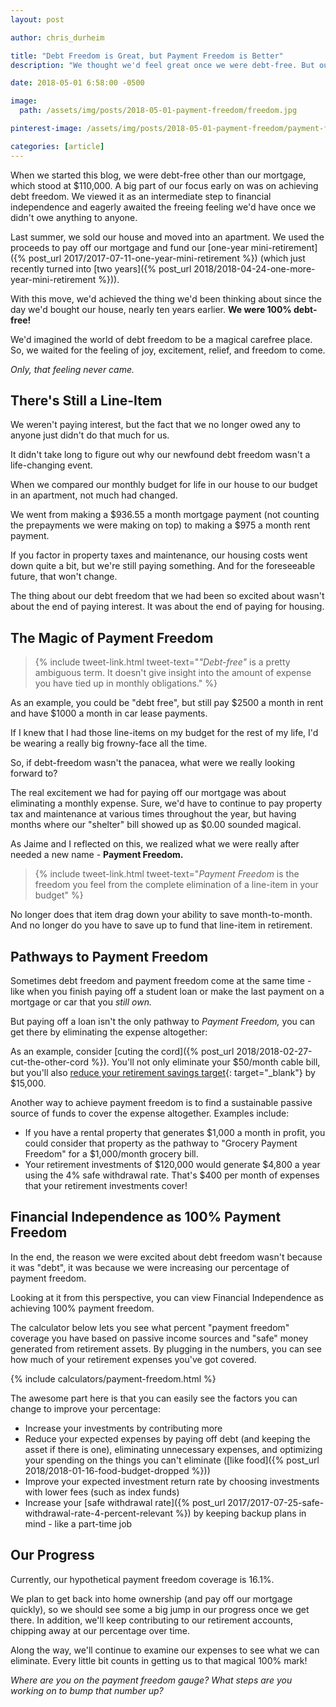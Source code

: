 ```yaml
---
layout: post

author: chris_durheim

title: "Debt Freedom is Great, but Payment Freedom is Better"
description: "We thought we'd feel great once we were debt-free. But our pathway there didn't provide the satisfaction we had hoped. Here's what we missed."

date: 2018-05-01 6:58:00 -0500

image:
  path: /assets/img/posts/2018-05-01-payment-freedom/freedom.jpg

pinterest-image: /assets/img/posts/2018-05-01-payment-freedom/payment-freedom.png

categories: [article]
---
```


When we started this blog, we were debt-free other than our mortgage, which stood at $110,000. A big part of our focus early on was on achieving debt freedom. We viewed it as an intermediate step to financial independence and eagerly awaited the freeing feeling we'd have once we didn't owe anything to anyone.

Last summer, we sold our house and moved into an apartment. We used the proceeds to pay off our mortgage and fund our [one-year mini-retirement]({% post_url 2017/2017-07-11-one-year-mini-retirement %}) (which just recently turned into [two years]({% post_url 2018/2018-04-24-one-more-year-mini-retirement %})).

With this move, we'd achieved the thing we'd been thinking about since the day we'd bought our house, nearly ten years earlier. __We were 100% debt-free!__

We'd imagined the world of debt freedom to be a magical carefree place. So, we waited for the feeling of joy, excitement, relief, and freedom to come.

_Only, that feeling never came._

## There's Still a Line-Item

We weren't paying interest, but the fact that we no longer owed any to anyone just didn't do that much for us.

It didn't take long to figure out why our newfound debt freedom wasn't a life-changing event.

When we compared our monthly budget for life in our house to our budget in an apartment, not much had changed.

We went from making a $936.55 a month mortgage payment (not counting the prepayments we were making on top) to making a $975 a month rent payment.

If you factor in property taxes and maintenance, our housing costs went down quite a bit, but we're still paying something. And for the foreseeable future, that won't change.

The thing about our debt freedom that we had been so excited about wasn't about the end of paying interest. It was about the end of paying for housing.

## The Magic of Payment Freedom

> {% include tweet-link.html tweet-text="_\"Debt-free\"_ is a pretty ambiguous term. It doesn't give insight into the amount of expense you have tied up in monthly obligations." %}

As an example, you could be "debt free", but still pay $2500 a month in rent and have $1000 a month in car lease payments.

If I knew that I had those line-items on my budget for the rest of my life, I'd be wearing a really big frowny-face all the time.

So, if debt-freedom wasn't the panacea, what were we really looking forward to?

The real excitement we had for paying off our mortgage was about eliminating a monthly expense. Sure, we'd have to continue to pay property tax and maintenance at various times throughout the year, but having months where our "shelter" bill showed up as $0.00 sounded magical.

As Jaime and I reflected on this, we realized what we were really after needed a new name - __Payment Freedom.__

> {% include tweet-link.html tweet-text="_Payment Freedom_ is the freedom you feel from the complete elimination of a line-item in your budget" %}

No longer does that item drag down your ability to save month-to-month. And no longer do you have to save up to fund that line-item in retirement.

## Pathways to Payment Freedom

Sometimes debt freedom and payment freedom come at the same time - like when you finish paying off a student loan or make the last payment on a mortgage or car that you _still own._

But paying off a loan isn't the only pathway to _Payment Freedom,_ you can get there by eliminating the expense altogether:

As an example, consider [cuting the cord]({% post_url 2018/2018-02-27-cut-the-other-cord %}). You'll not only eliminate your $50/month cable bill, but you'll also [reduce your retirement savings target](https://www.campfirefinance.com/what-is-fire-and-how-does-it-work/#true-retirement-cost-calculator){: target="_blank"} by $15,000.

Another way to achieve payment freedom is to find a sustainable passive source of funds to cover the expense altogether. Examples include:
- If you have a rental property that generates $1,000 a month in profit, you could consider that property as the pathway to "Grocery Payment Freedom" for a $1,000/month grocery bill.
- Your retirement investments of $120,000 would generate $4,800 a year using the 4% safe withdrawal rate. That's $400 per month of expenses that your retirement investments cover!

## Financial Independence as 100% Payment Freedom

In the end, the reason we were excited about debt freedom wasn't because it was "debt", it was because we were increasing our percentage of payment freedom.

Looking at it from this perspective, you can view Financial Independence as achieving 100% payment freedom.

The calculator below lets you see what percent "payment freedom" coverage you have based on passive income sources and "safe" money generated from retirement assets. By plugging in the numbers, you can see how much of your retirement expenses you've got covered.

{% include calculators/payment-freedom.html %}

The awesome part here is that you can easily see the factors you can change to improve your percentage:

- Increase your investments by contributing more
- Reduce your expected expenses by paying off debt (and keeping the asset if there is one), eliminating unnecessary expenses, and optimizing your spending on the things you can't eliminate ([like food]({% post_url 2018/2018-01-16-food-budget-dropped %}))
- Improve your expected investment return rate by choosing investments with lower fees (such as index funds)
- Increase your [safe withdrawal rate]({% post_url 2017/2017-07-25-safe-withdrawal-rate-4-percent-relevant %}) by keeping backup plans in mind - like a part-time job

## Our Progress

Currently, our hypothetical payment freedom coverage is 16.1%.

We plan to get back into home ownership (and pay off our mortgage quickly), so we should see some a big jump in our progress once we get there. In addition, we'll keep contributing to our retirement accounts, chipping away at our percentage over time.

Along the way, we'll continue to examine our expenses to see what we can eliminate. Every little bit counts in getting us to that magical 100% mark!

_Where are you on the payment freedom gauge? What steps are you working on to bump that number up?_
